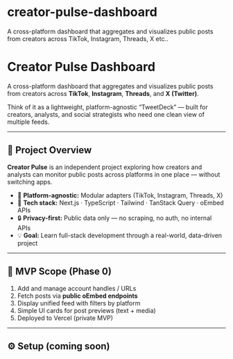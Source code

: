 # creator-pulse-dashboard
A cross-platform dashboard that aggregates and visualizes public posts from creators across TikTok, Instagram, Threads, X etc..

# Creator Pulse Dashboard

A cross-platform dashboard that aggregates and visualizes public posts from creators across **TikTok**, **Instagram**, **Threads**, and **X (Twitter)**.

Think of it as a lightweight, platform-agnostic “TweetDeck” — built for creators, analysts, and social strategists who need one clean view of multiple feeds.

---

## 🚀 Project Overview

**Creator Pulse** is an independent project exploring how creators and analysts can monitor public posts across platforms in one place — without switching apps.

- 🧩 **Platform-agnostic:** Modular adapters (TikTok, Instagram, Threads, X)
- 🧱 **Tech stack:** Next.js · TypeScript · Tailwind · TanStack Query · oEmbed APIs
- 🔒 **Privacy-first:** Public data only — no scraping, no auth, no internal APIs
- 💡 **Goal:** Learn full-stack development through a real-world, data-driven project

---

## 🧭 MVP Scope (Phase 0)

1. Add and manage account handles / URLs
2. Fetch posts via **public oEmbed endpoints**
3. Display unified feed with filters by platform
4. Simple UI cards for post previews (text + media)
5. Deployed to Vercel (private MVP)

---

## ⚙️ Setup (coming soon)


